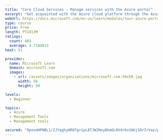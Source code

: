 ```yaml
---
title: "Core Cloud Services - Manage services with the Azure portal"
excerpt: "Get acquainted with the Azure cloud platform through the Azure portal, where you create and manage all of your Azure resources."
webUrl: https://docs.microsoft.com/en-us/learn/modules/tour-azure-portal/
type: course
price: Free
length: PT1H13M
ratings:
  count: 403
  average: 4.7344913
heat: 51

provider:
  name: Microsoft Learn
  domain: microsoft.com
  images:
    - url: /assets/images/organizations/microsoft.com-50x50.jpg
      width: 50
      height: 50

levels:
  - Beginner

topics:
  - Azure
  - Management Tools
  - Management tools

secured: "9posmHPNBL1/2JYqghyHRO7g+1pL8TJW2NeyBkmQcAVdr6o3AKjSDrIrVaz/prJlI8M1r6q0MFpfcazFMbF5u+dyuEAYBNz8J6OUz9cRDezkLYc21thUv6XHpcaVqMayCzCR/cUMl1slT4xWphF/FFxIxBjPxlNI8xa4WE/JemhhgI5JFSFsKSpXz6h6k61lIJoEOIJXX2dp6GjlzdUj+CA49wFHZ5lRMg/1omlQcYWmXm9R0c/tXV30dpf8H5EEqBmRWvsp3G29LhVWZM2nHSt3pNjpOaVm7lchSoatU4gBNFEAih8M6MTPDVIRXe+1D8zL4AEnOeh5PKAVyOiufO6E3d0axtzo3kal4r8HGzUaWk9GIfa7s26KbCO7+/+GJE0+aji02yTbSE4PjYtD14lOYwcOMhVzoIB9R/eNPO0=;OhKFi3tum/UZrAf2udM22Q=="
---
```


